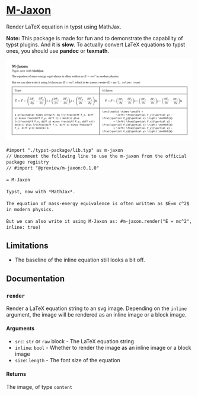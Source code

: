 # [M-Jaxon](https://github.com/Enter-tainer/m-jaxon)

Render LaTeX equation in typst using MathJax.

**Note:** This package is made for fun and to demonstrate the capability of typst plugins.
And it is **slow**. To actually convert LaTeX equations to typst ones, you should use **pandoc** or **texmath**.

![](mj.svg)


````typ
#import "./typst-package/lib.typ" as m-jaxon
// Uncomment the following line to use the m-jaxon from the official package registry
// #import "@preview/m-jaxon:0.1.0"

= M-Jaxon

Typst, now with *MathJax*.

The equation of mass-energy equivalence is often written as $E=m c^2$ in modern physics.

But we can also write it using M-Jaxon as: #m-jaxon.render("E = mc^2", inline: true)

````

## Limitations

- The baseline of the inline equation still looks a bit off.


## Documentation

### `render`

Render a LaTeX equation string to an svg image. Depending on the `inline` argument, the image will be rendered as an inline image or a block image.

#### Arguments

* `src`: `str` or `raw` block - The LaTeX equation string
* `inline`: `bool` - Whether to render the image as an inline image or a block image
* `size`: `length` - The font size of the equation

#### Returns

The image, of type `content`
